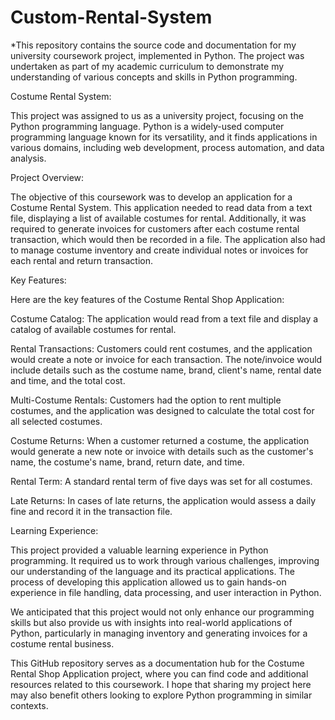 ﻿# Custom-Rental-System

*This repository contains the source code and documentation for my university coursework project, implemented in Python. The project was undertaken as part of my academic curriculum to demonstrate my understanding of various concepts and skills in Python programming.

Costume Rental System:

This project was assigned to us as a university project, focusing on the Python programming language. Python is a widely-used computer programming language known for its versatility, and it finds applications in various domains, including web development, process automation, and data analysis.

Project Overview:

The objective of this coursework was to develop an application for a Costume Rental System. This application needed to read data from a text file, displaying a list of available costumes for rental. Additionally, it was required to generate invoices for customers after each costume rental transaction, which would then be recorded in a file. The application also had to manage costume inventory and create individual notes or invoices for each rental and return transaction.

Key Features:

Here are the key features of the Costume Rental Shop Application:

Costume Catalog: The application would read from a text file and display a catalog of available costumes for rental.

Rental Transactions: Customers could rent costumes, and the application would create a note or invoice for each transaction. The note/invoice would include details such as the costume name, brand, client's name, rental date and time, and the total cost.

Multi-Costume Rentals: Customers had the option to rent multiple costumes, and the application was designed to calculate the total cost for all selected costumes.

Costume Returns: When a customer returned a costume, the application would generate a new note or invoice with details such as the customer's name, the costume's name, brand, return date, and time.

Rental Term: A standard rental term of five days was set for all costumes.

Late Returns: In cases of late returns, the application would assess a daily fine and record it in the transaction file.

Learning Experience:

This project provided a valuable learning experience in Python programming. It required us to work through various challenges, improving our understanding of the language and its practical applications. The process of developing this application allowed us to gain hands-on experience in file handling, data processing, and user interaction in Python.

We anticipated that this project would not only enhance our programming skills but also provide us with insights into real-world applications of Python, particularly in managing inventory and generating invoices for a costume rental business.

This GitHub repository serves as a documentation hub for the Costume Rental Shop Application project, where you can find code and additional resources related to this coursework. I hope that sharing my project here may also benefit others looking to explore Python programming in similar contexts.





